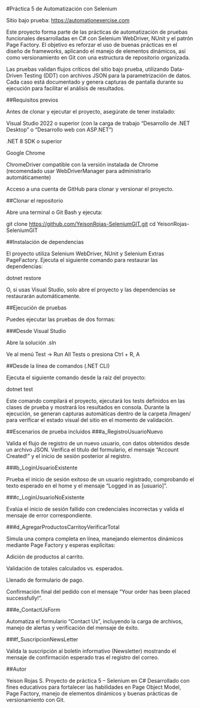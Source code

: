 ﻿#Práctica 5 de Automatización con Selenium

Sitio bajo prueba: https://automationexercise.com

Este proyecto forma parte de las prácticas de automatización de pruebas funcionales desarrolladas en C# con Selenium WebDriver, NUnit y el patrón Page Factory.
El objetivo es reforzar el uso de buenas prácticas en el diseño de frameworks, aplicando el manejo de elementos dinámicos, así como versionamiento en Git con una estructura de repositorio organizada.

Las pruebas validan flujos críticos del sitio bajo prueba, utilizando Data-Driven Testing (DDT) con archivos JSON para la parametrización de datos.
Cada caso está documentado y genera capturas de pantalla durante su ejecución para facilitar el análisis de resultados.

##Requisitos previos

Antes de clonar y ejecutar el proyecto, asegúrate de tener instalado:

Visual Studio 2022
 o superior
(con la carga de trabajo “Desarrollo de .NET Desktop” o “Desarrollo web con ASP.NET”)

.NET 8 SDK o superior

Google Chrome

ChromeDriver
 compatible con la versión instalada de Chrome
(recomendado usar WebDriverManager para administrarlo automáticamente)

Acceso a una cuenta de GitHub
 para clonar y versionar el proyecto.

##Clonar el repositorio

Abre una terminal o Git Bash y ejecuta:

git clone https://github.com/YeisonRojas-SeleniumGIT.git
cd YeisonRojas-SeleniumGIT

##Instalación de dependencias

El proyecto utiliza Selenium WebDriver, NUnit y Selenium Extras PageFactory.
Ejecuta el siguiente comando para restaurar las dependencias:

dotnet restore


O, si usas Visual Studio, solo abre el proyecto y las dependencias se restaurarán automáticamente.

##Ejecución de pruebas

Puedes ejecutar las pruebas de dos formas:

###Desde Visual Studio

Abre la solución .sln

Ve al menú Test → Run All Tests o presiona Ctrl + R, A

##Desde la línea de comandos (.NET CLI)

Ejecuta el siguiente comando desde la raíz del proyecto:

dotnet test


Este comando compilará el proyecto, ejecutará los tests definidos en las clases de prueba y mostrará los resultados en consola.
Durante la ejecución, se generan capturas automáticas dentro de la carpeta /Imagen/ para verificar el estado visual del sitio en el momento de validación.

##Escenarios de prueba incluidos
###a_RegistroUsuarioNuevo

Valida el flujo de registro de un nuevo usuario, con datos obtenidos desde un archivo JSON.
Verifica el título del formulario, el mensaje “Account Created!” y el inicio de sesión posterior al registro.

###b_LoginUsuarioExistente

Prueba el inicio de sesión exitoso de un usuario registrado, comprobando el texto esperado en el home y el mensaje “Logged in as [usuario]”.

###c_LoginUsuarioNoExistente

Evalúa el inicio de sesión fallido con credenciales incorrectas y valida el mensaje de error correspondiente.

###d_AgregarProductosCarritoyVerificarTotal

Simula una compra completa en línea, manejando elementos dinámicos mediante Page Factory y esperas explícitas:

Adición de productos al carrito.

Validación de totales calculados vs. esperados.

Llenado de formulario de pago.

Confirmación final del pedido con el mensaje “Your order has been placed successfully!”.

###e_ContactUsForm

Automatiza el formulario “Contact Us”, incluyendo la carga de archivos, manejo de alertas y verificación del mensaje de éxito.

###f_SuscripcionNewsLetter

Valida la suscripción al boletín informativo (Newsletter) mostrando el mensaje de confirmación esperado tras el registro del correo.

##Autor

Yeison Rojas S.
Proyecto de práctica 5 – Selenium en C#
Desarrollado con fines educativos para fortalecer las habilidades en Page Object Model, Page Factory, manejo de elementos dinámicos y buenas prácticas de versionamiento con Git.